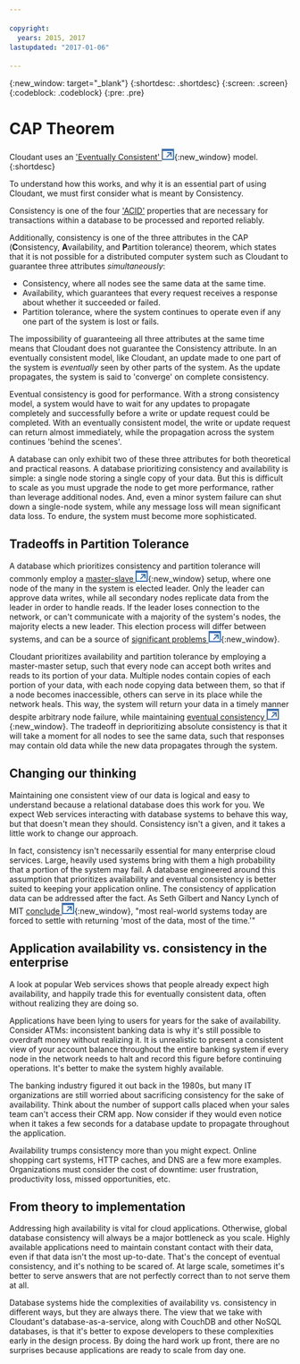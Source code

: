 ```yaml
---

copyright:
  years: 2015, 2017
lastupdated: "2017-01-06"

---
```


{:new_window: target="_blank"}
{:shortdesc: .shortdesc}
{:screen: .screen}
{:codeblock: .codeblock}
{:pre: .pre}

<div id="cap_theorem"></div>

<div id="consistency"></div>

# CAP Theorem

Cloudant uses an ['Eventually Consistent' ![External link icon](../images/launch-glyph.svg "External link icon")](http://en.wikipedia.org/wiki/Eventual_consistency){:new_window} model.
{:shortdesc}

To understand how this works,
and why it is an essential part of using Cloudant,
we must first consider what is meant by Consistency.


Consistency is one of the four ['ACID'](acid.html) properties
that are necessary for transactions within a database to be processed and reported reliably.

Additionally,
consistency is one of the three attributes in the CAP
(**C**onsistency, **A**vailability, and **P**artition tolerance) theorem,
which states that it is not possible for a distributed computer system such as Cloudant
to guarantee three attributes _simultaneously_:

-   Consistency,
    where all nodes see the same data at the same time.
-   Availability,
    which guarantees that every request receives a response about whether it succeeded or failed.
-   Partition tolerance,
    where the system continues to operate even if any one part of the system is lost or fails.

The impossibility of guaranteeing all three attributes at the same time
means that Cloudant does not guarantee the Consistency attribute.
In an eventually consistent model,
like Cloudant,
an update made to one part of the system is _eventually_ seen by other parts of the system.
As the update propagates,
the system is said to 'converge' on complete consistency.

Eventual consistency is good for performance.
With a strong consistency model,
a system would have to wait for any updates to propagate completely and successfully
before a write or update request could be completed.
With an eventually consistent model,
the write or update request can return almost immediately,
while the propagation across the system continues 'behind the scenes'.

A database can only exhibit two of these three attributes for both theoretical and practical reasons.
A database prioritizing consistency and availability is simple:
a single node storing a single copy of your data.
But this is difficult to scale as you must upgrade the node to get more performance,
rather than leverage additional nodes.
And,
even a minor system failure can shut down a single-node system,
while any message loss will mean significant data loss.
To endure,
the system must become more sophisticated.

## Tradeoffs in Partition Tolerance

A database which prioritizes consistency and partition tolerance will commonly employ
a [master-slave ![External link icon](../images/launch-glyph.svg "External link icon")](http://en.wikipedia.org/wiki/Master/slave_(technology)){:new_window} setup,
where one node of the many in the system is elected leader.
Only the leader can approve data writes,
while all secondary nodes replicate data from the leader in order to handle reads.
If the leader loses connection to the network,
or can't communicate with a majority of the system's nodes,
the majority elects a new leader.
This election process will differ between systems,
and can be a source of [significant problems ![External link icon](../images/launch-glyph.svg "External link icon")](http://aphyr.com/posts/284-call-me-maybe-mongodb){:new_window}.

Cloudant prioritizes availability and partition tolerance by employing a master-master setup,
such that every node can accept both writes and reads to its portion of your data.
Multiple nodes contain copies of each portion of your data,
with each node copying data between them,
so that if a node becomes inaccessible,
others can serve in its place while the network heals.
This way,
the system will return your data in a timely manner despite arbitrary node failure,
while maintaining [eventual consistency ![External link icon](../images/launch-glyph.svg "External link icon")](http://en.wikipedia.org/wiki/Eventual_consistency){:new_window}.
The tradeoff in deprioritizing absolute consistency is that it will take a moment for all nodes to see the same data,
such that responses may contain old data while the new data propagates through the system.

## Changing our thinking

Maintaining one consistent view of our data is logical and easy to understand
because a relational database does this work for you.
We expect Web services interacting with database systems to behave this way,
but that doesn't mean they should.
Consistency isn't a given,
and it takes a little work to change our approach.

In fact,
consistency isn't necessarily essential for many enterprise cloud services.
Large,
heavily used systems bring with them a high probability that a portion of the system may fail.
A database engineered around this assumption that prioritizes availability and eventual consistency
is better suited to keeping your application online.
The consistency of application data can be addressed after the fact.
As Seth Gilbert and Nancy Lynch of MIT
[conclude ![External link icon](../images/launch-glyph.svg "External link icon")](http://www.glassbeam.com/sites/all/themes/glassbeam/images/blog/10.1.1.67.6951.pdf){:new_window},
"most real-world systems today are forced to settle with returning 'most of the data, most of the time.'"

## Application availability vs. consistency in the enterprise

A look at popular Web services shows that people already expect high availability,
and happily trade this for eventually consistent data,
often without realizing they are doing so.

Applications have been lying to users for years for the sake of availability.
Consider ATMs:
inconsistent banking data is why it's still possible to overdraft money without realizing it.
It is unrealistic to present a consistent view of your account balance throughout the entire banking system
if every node in the network needs to halt and record this figure before continuing operations.
It's better to make the system highly available.

The banking industry figured it out back in the 1980s,
but many IT organizations are still worried about sacrificing consistency for the sake of availability.
Think about the number of support calls placed when your sales team can't access their CRM app.
Now consider if they would even notice when it takes a few seconds for a database update
to propagate throughout the application.

Availability trumps consistency more than you might expect.
Online shopping cart systems,
HTTP caches,
and DNS are a few more examples.
Organizations must consider the cost of downtime:
user frustration,
productivity loss,
missed opportunities,
etc.

## From theory to implementation

Addressing high availability is vital for cloud applications.
Otherwise,
global database consistency will always be a major bottleneck as you scale.
Highly available applications need to maintain constant contact with their data,
even if that data isn't the most up-to-date.
That's the concept of eventual consistency,
and it's nothing to be scared of.
At large scale,
sometimes it's better to serve answers that are not perfectly correct than to not serve them at all.

Database systems hide the complexities of availability vs. consistency in different ways,
but they are always there.
The view that we take with Cloudant's database-as-a-service,
along with CouchDB and other NoSQL databases,
is that it's better to expose developers to these complexities early in the design process.
By doing the hard work up front,
there are no surprises because applications are ready to scale from day one.
